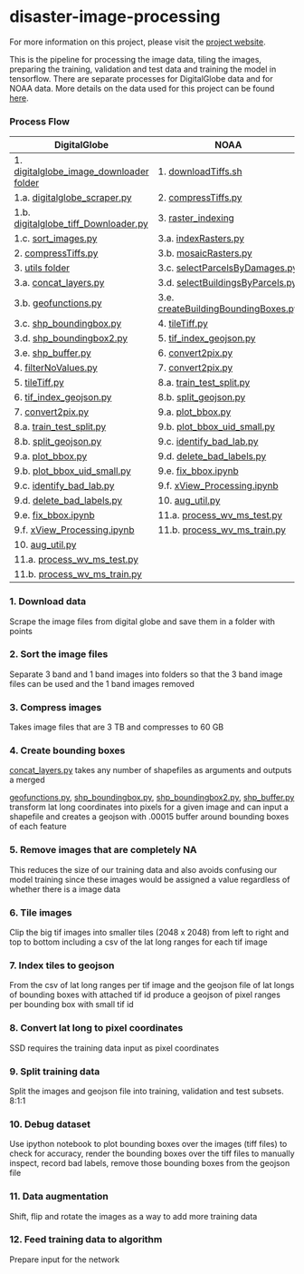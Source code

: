# disaster-image-processing

For more information on this project, please visit the [project website](https://dds-lab.github.io/disaster-damage-detection/).

This is the pipeline for processing the image data, tiling the images, preparing the training, validation and test data and training the model in tensorflow.  There are separate processes for DigitalGlobe data and for NOAA data.  More details on the data used for this project can be found [here](https://github.com/DDS-Lab/disaster-image-processing/blob/master/data.md). 

### Process Flow

| DigitalGlobe | NOAA |
| --------------------- | --------------------|
|1. [digitalglobe_image_downloader folder](https://github.com/DDS-Lab/disaster-image-processing/tree/master/scripts/digitalglobe_image_downloader)|1. [downloadTiffs.sh]()|
|1.a. [digitalglobe_scraper.py](https://github.com/DDS-Lab/disaster-image-processing/blob/master/scripts/digitalglobe_image_downloader/digitalglobe_scraper.py)|2. [compressTiffs.py](https://github.com/DDS-Lab/disaster-image-processing/blob/master/scripts/raster-processing/raster_utilities/compressTiffs.py)|
|1.b. [digitalglobe_tiff_Downloader.py](https://github.com/DDS-Lab/disaster-image-processing/blob/master/scripts/digitalglobe_image_downloader/digitalglobe_tiff_downloader.py)|3. [raster_indexing]()|
|1.c. [sort_images.py](https://github.com/DDS-Lab/harvey-data-processing/blob/script_cleaning/band_sorting/sort_images.py)|3.a. [indexRasters.py]()|
|2. [compressTiffs.py](https://github.com/DDS-Lab/disaster-image-processing/blob/master/scripts/raster-processing/raster_utilities/compressTiffs.py)|3.b. [mosaicRasters.py](https://github.com/DDS-Lab/disaster-image-processing/blob/master/raster-processing/raster_mosaicking/mosaicRasters.py)|
|3. [utils folder](https://github.com/DDS-Lab/disaster-image-processing/tree/master/scripts/utils)|3.c. [selectParcelsByDamages.py](https://github.com/DDS-Lab/disaster-image-processing/blob/master/training-data-processing/training-data-processing/selectParcelsByDamages.py)|
|3.a. [concat_layers.py](https://github.com/DDS-Lab/disaster-image-processing/blob/master/scripts/utils/concat_layers.py)|3.d. [selectBuildingsByParcels.py](https://github.com/DDS-Lab/disaster-image-processing/blob/master/training-data-processing/training-data-processing/selectBuildingsByParcels.py)|
|3.b. [geofunctions.py](https://github.com/DDS-Lab/disaster-image-processing/blob/master/scripts/utils/geofunctions.py)|3.e. [createBuildingBoundingBoxes.py](https://github.com/DDS-Lab/disaster-image-processing/blob/master/training-data-processing/training-data-processing/createBuildingBoundingBoxes.py)
|3.c. [shp_boundingbox.py](https://github.com/DDS-Lab/disaster-image-processing/blob/master/scripts/utils/shp_boundingbox.py)|4. [tileTiff.py](https://github.com/DDS-Lab/hyak_files/blob/master/tileTiff.py)|
|3.d. [shp_boundingbox2.py](https://github.com/DDS-Lab/disaster-image-processing/blob/master/utils/shp_boundingbox2.py)|5. [tif_index_geojson.py](https://github.com/DDS-Lab/disaster-image-processing/blob/master/tif_index_geojson.py)|
|3.e. [shp_buffer.py](https://github.com/DDS-Lab/disaster-image-processing/blob/master/utils/shp_buffer.py)|6. [convert2pix.py](https://github.com/DDS-Lab/disaster-image-processing/blob/master/utils/convert2pix.py)|
|4. [filterNoValues.py](https://github.com/DDS-Lab/disaster-image-processing/blob/master/raster-processing/raster_sorting/filterNoValues.py)|7. [convert2pix.py](https://github.com/DDS-Lab/disaster-image-processing/blob/master/utils/convert2pix.py)|
|5. [tileTiff.py](https://github.com/DDS-Lab/hyak_files/blob/master/tileTiff.py)|8.a. [train_test_split.py](https://github.com/DDS-Lab/harvey_data_process/blob/master/train_test_split.py)|
|6. [tif_index_geojson.py](https://github.com/DDS-Lab/disaster-image-processing/blob/master/tif_index_geojson.py)|8.b. [split_geojson.py](https://github.com/DDS-Lab/harvey_data_process/blob/master/split_geojson.py)|
|7. [convert2pix.py](https://github.com/DDS-Lab/disaster-image-processing/blob/master/utils/convert2pix.py)|9.a. [plot_bbox.py](https://github.com/DDS-Lab/harvey_data_process/blob/master/plot_bbox.py)|
|8.a. [train_test_split.py](https://github.com/DDS-Lab/harvey_data_process/blob/master/train_test_split.py)|9.b. [plot_bbox_uid_small.py](https://github.com/DDS-Lab/harvey_data_process/blob/master/plot_bbox_uid_small.py)|
|8.b. [split_geojson.py](https://github.com/DDS-Lab/harvey_data_process/blob/master/split_geojson.py)|9.c. [identify_bad_lab.py](https://github.com/DDS-Lab/harvey_data_process/blob/master/identify_bad_labels.py)|
|9.a. [plot_bbox.py](https://github.com/DDS-Lab/harvey_data_process/blob/master/plot_bbox.py)|9.d. [delete_bad_labels.py](https://github.com/DDS-Lab/harvey_data_process/blob/master/delete_bad_labels.py)|
|9.b. [plot_bbox_uid_small.py](https://github.com/DDS-Lab/harvey_data_process/blob/master/plot_bbox_uid_small.py)|9.e. [fix_bbox.ipynb](https://github.com/DDS-Lab/harvey_data_process/blob/master/fix_bbox.ipynb)|
|9.c. [identify_bad_lab.py](https://github.com/DDS-Lab/harvey_data_process/blob/master/identify_bad_labels.py)|9.f. [xView_Processing.ipynb](https://github.com/DDS-Lab/harvey_data_process/blob/master/xView_Processing.ipynb)|
|9.d. [delete_bad_labels.py](https://github.com/DDS-Lab/harvey_data_process/blob/master/delete_bad_labels.py)|10. [aug_util.py](https://github.com/DDS-Lab/harvey_data_process/blob/master/aug_util.py)|
|9.e. [fix_bbox.ipynb](https://github.com/DDS-Lab/harvey_data_process/blob/master/fix_bbox.ipynb)|11.a. [process_wv_ms_test.py](https://github.com/DDS-Lab/harvey_data_process/blob/master/process_wv_ms_test.py)|
|9.f. [xView_Processing.ipynb](https://github.com/DDS-Lab/harvey_data_process/blob/master/xView_Processing.ipynb)|11.b. [process_wv_ms_train.py](https://github.com/DDS-Lab/harvey_data_process/blob/master/process_wv_ms_train.py)|
|10. [aug_util.py](https://github.com/DDS-Lab/harvey_data_process/blob/master/aug_util.py)||
|11.a. [process_wv_ms_test.py](https://github.com/DDS-Lab/harvey_data_process/blob/master/process_wv_ms_test.py)||
|11.b. [process_wv_ms_train.py](https://github.com/DDS-Lab/harvey_data_process/blob/master/process_wv_ms_train.py)||

### 1. Download data

Scrape the image files from digital globe and save them in a folder with points

### 2. Sort the image files

Separate 3 band and 1 band images into folders so that the 3 band image files can be used and the 1 band images removed

### 3. Compress images

Takes image files that are 3 TB and compresses to 60 GB

### 4. Create bounding boxes

[concat_layers.py](https://github.com/DDS-Lab/disaster-image-processing/blob/master/utils/concat_layers.py) takes any number of shapefiles as arguments and outputs a merged

[geofunctions.py](https://github.com/DDS-Lab/disaster-image-processing/blob/master/utils/geofunctions.py), [shp_boundingbox.py](https://github.com/DDS-Lab/disaster-image-processing/blob/master/utils/shp_boundingbox.py), [shp_boundingbox2.py](https://github.com/DDS-Lab/disaster-image-processing/blob/master/utils/shp_boundingbox2.py), [shp_buffer.py](https://github.com/DDS-Lab/disaster-image-processing/blob/master/utils/shp_buffer.py) transform lat long coordinates into pixels for a given image and can input a shapefile and creates a geojson with .00015 buffer around bounding boxes of each feature

### 5. Remove images that are completely NA

This reduces the size of our training data and also avoids confusing our model training since these images would be assigned a value regardless of whether there is a image data

### 6. Tile images

Clip the big tif images into smaller tiles (2048 x 2048) from left to right and top to bottom including a csv of the lat long ranges for each tif image

### 7. Index tiles to geojson

From the csv of lat long ranges per tif image and the geojson file of lat longs of bounding boxes with attached tif id produce a geojson of pixel ranges per bounding box with small tif id

### 8. Convert lat long to pixel coordinates

SSD requires the training data input as pixel coordinates

### 9. Split training data

Split the images and geojson file into training, validation and test subsets.  8:1:1

### 10. Debug dataset

Use ipython notebook to plot bounding boxes over the images (tiff files) to check for accuracy, render the bounding boxes over the tiff files to manually inspect, record bad labels, remove those bounding boxes from the geojson file

### 11. Data augmentation

Shift, flip and rotate the images as a way to add more training data

### 12. Feed training data to algorithm
Prepare input for the network

